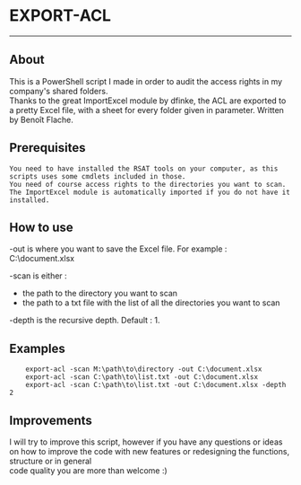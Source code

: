# EXPORT-ACL
* * *

## About
This is a PowerShell script I made in order to audit the access rights in my company's shared folders.     
Thanks to the great ImportExcel module by dfinke, the ACL are exported to a pretty Excel file, with a sheet for every folder given in parameter.
Written by Benoît Flache. 

## Prerequisites
    You need to have installed the RSAT tools on your computer, as this scripts uses some cmdlets included in those. 
    You need of course access rights to the directories you want to scan.
    The ImportExcel module is automatically imported if you do not have it installed.

## How to use 

-out is where you want to save the Excel file. For example : C:\document.xlsx    

-scan is either :    
  - the path to the directory you want to scan    
  - the path to a txt file with the list of all the directories you want to scan      
  
-depth is the recursive depth. Default : 1.     

## Examples 
```
    export-acl -scan M:\path\to\directory -out C:\document.xlsx
    export-acl -scan C:\path\to\list.txt -out C:\document.xlsx
    export-acl -scan C:\path\to\list.txt -out C:\document.xlsx -depth 2
``` 

## Improvements
I will try to improve this script, however if you have any questions or ideas on how to improve the code with new features or redesigning the functions, structure or in general   
code quality you are more than welcome :)
